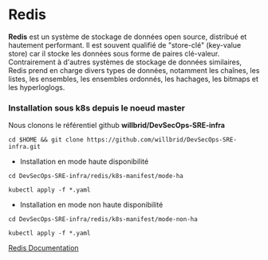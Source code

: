 # Redis

**Redis** est un système de stockage de données open source, distribué et hautement performant. Il est souvent qualifié de "store-clé" (key-value store) car il stocke les données sous forme de paires clé-valeur. Contrairement à d'autres systèmes de stockage de données similaires, Redis prend en charge divers types de données, notamment les chaînes, les listes, les ensembles, les ensembles ordonnés, les hachages, les bitmaps et les hyperloglogs.

### Installation sous k8s depuis le noeud master

Nous clonons le référentiel github **willbrid/DevSecOps-SRE-infra**

```
cd $HOME && git clone https://github.com/willbrid/DevSecOps-SRE-infra.git
```

- Installation en mode haute disponibilité

```
cd DevSecOps-SRE-infra/redis/k8s-manifest/mode-ha
```

```
kubectl apply -f *.yaml
```

- Installation en mode non haute disponibilité

```
cd DevSecOps-SRE-infra/redis/k8s-manifest/mode-non-ha
```

```
kubectl apply -f *.yaml
```

[Redis Documentation](https://redis.io/docs/about/)